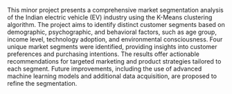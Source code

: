 This minor project presents a comprehensive market segmentation analysis of the Indian electric vehicle
(EV) industry using the K-Means clustering algorithm. The project aims to identify distinct
customer segments based on demographic, psychographic, and behavioral factors, such as age
group, income level, technology adoption, and environmental consciousness. Four unique market
segments were identified, providing insights into customer preferences and purchasing
intentions. The results offer actionable recommendations for targeted marketing and product
strategies tailored to each segment. Future improvements, including the use of advanced machine
learning models and additional data acquisition, are proposed to refine the segmentation.
